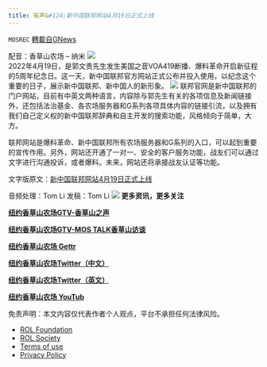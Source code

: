```yaml
---
title: 有声&#124;新中国联邦网站4月19日正式上线
---
```

`MOSREC` [轉載自GNews](https://gnews.org/zh-hans/2397271/)

配音：香草山农场 – 纳米
 ![](https://assets.gnews.org/wp-content/uploads/2022/02/image-40-1-11.png)  
2022年4月19日，是郭文贵先生发生美国之音VOA419断播、爆料革命开启新征程的5周年纪念日。这一天，新中国联邦官方网站正式公布并投入使用，以纪念这个重要的日子，展示新中国联邦、新中国人的新形象。
 ![](https://assets.gnews.org/wp-content/uploads/2022/04/11-46.jpg) 
联邦官网是新中国联邦的门户网站，目前有中英文两种语言，内容除与郭先生有关的各项信息及新闻链接外，还包括法治基金、各农场服务器和G系列各项具体内容的链接引流，以及拥有我们自己定义权的新中国联邦辞典和自主开发的搜索功能，风格倾向于简单，大方。
 
联邦网站是爆料革命、新中国联邦所有农场服务器和G系列的入口，可以起到重要的宣传作用。另外，网站还开通了一对一、安全的客户服务功能，战友们可以通过文字进行沟通投诉，或者爆料。未来，网站还将承接战友认证等功能。

文字版原文：[新中国联邦网站4月19日正式上线](https://gnews.org/zh-hans/2390046/)
 
音频处理：Tom Li
发稿：Tom Li
 ![](https://assets.gnews.org/wp-content/uploads/2022/04/4-1-524x720-2.jpg) 
**更多资讯，更多关注**
 
[**纽约香草山农场GTV-香草山之声**](https://gtv.org/user/5ffbdcd7f579a75e0bd123e6)
 
[**纽约香草山农场GTV-MOS TALK香草山访谈**](https://gtv.org/getter/601aeffdf5b9e26ca9d7ad10)
 
[**纽约香草山农场 Gettr**](https://www.gettr.com/user/himalaya_mos)
 
[**纽约香草山农场Twitter（中文）**](https://twitter.com/HIMALAYA_MOS)
 
[**纽约香草山农场Twitter（英文）**](https://twitter.com/MosHimalaya)
 
[**纽约香草山农场 YouTub**](https://www.youtube.com/channel/UCSLHrqs6Pil7V-_jOuZVVgg)

免责声明：本文内容仅代表作者个人观点，平台不承担任何法律风险。
  
- [ROL Foundation](https://rolfoundation.org/)
- [ROL Society](https://rolsociety.org/)
- [Terms of use](https://gnews.org/terms-of-use-3/)
- [Privacy Policy](https://gnews.org/privacy-policy/)
